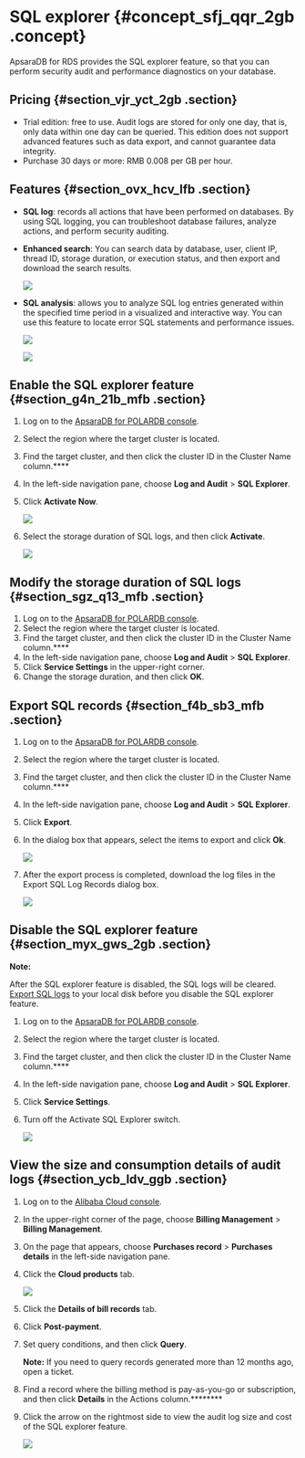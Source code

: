 # SQL explorer {#concept_sfj_qqr_2gb .concept}

ApsaraDB for RDS provides the SQL explorer feature, so that you can perform security audit and performance diagnostics on your database.

## Pricing {#section_vjr_yct_2gb .section}

-   Trial edition: free to use. Audit logs are stored for only one day, that is, only data within one day can be queried. This edition does not support advanced features such as data export, and cannot guarantee data integrity.
-   Purchase 30 days or more: RMB 0.008 per GB per hour.

## Features {#section_ovx_hcv_lfb .section}

-   **SQL log**: records all actions that have been performed on databases. By using SQL logging, you can troubleshoot database failures, analyze actions, and perform security auditing.
-   **Enhanced search**: You can search data by database, user, client IP, thread ID, storage duration, or execution status, and then export and download the search results.

    ![](http://static-aliyun-doc.oss-cn-hangzhou.aliyuncs.com/assets/img/81394/156593889034838_en-US.png)

-   **SQL analysis**: allows you to analyze SQL log entries generated within the specified time period in a visualized and interactive way. You can use this feature to locate error SQL statements and performance issues.

    ![](http://static-aliyun-doc.oss-cn-hangzhou.aliyuncs.com/assets/img/81394/156593889034839_en-US.png)

    ![](http://static-aliyun-doc.oss-cn-hangzhou.aliyuncs.com/assets/img/81394/156593889134840_en-US.png)


## Enable the SQL explorer feature {#section_g4n_21b_mfb .section}

1.  Log on to the [ApsaraDB for POLARDB console](https://polardb.console.aliyun.com/).
2.  Select the region where the target cluster is located.
3.  Find the target cluster, and then click the cluster ID in the Cluster Name column.****
4.  In the left-side navigation pane, choose **Log and Audit** \> **SQL Explorer**.
5.  Click **Activate Now**.

    ![](http://static-aliyun-doc.oss-cn-hangzhou.aliyuncs.com/assets/img/81394/156593889134841_en-US.png)

6.  Select the storage duration of SQL logs, and then click **Activate**.

    ![](http://static-aliyun-doc.oss-cn-hangzhou.aliyuncs.com/assets/img/81394/156593889134842_en-US.png)


## Modify the storage duration of SQL logs {#section_sgz_q13_mfb .section}

1.  Log on to the [ApsaraDB for POLARDB console](https://polardb.console.aliyun.com/).
2.  Select the region where the target cluster is located.
3.  Find the target cluster, and then click the cluster ID in the Cluster Name column.****
4.  In the left-side navigation pane, choose **Log and Audit** \> **SQL Explorer**.
5.  Click **Service Settings** in the upper-right corner.
6.  Change the storage duration, and then click **OK**.

## Export SQL records {#section_f4b_sb3_mfb .section}

1.  Log on to the [ApsaraDB for POLARDB console](https://polardb.console.aliyun.com/).
2.  Select the region where the target cluster is located.
3.  Find the target cluster, and then click the cluster ID in the Cluster Name column.****
4.  In the left-side navigation pane, choose **Log and Audit** \> **SQL Explorer**.
5.  Click **Export**.
6.  In the dialog box that appears, select the items to export and click **Ok**.

    ![](http://static-aliyun-doc.oss-cn-hangzhou.aliyuncs.com/assets/img/81394/156593889134843_en-US.png)

7.  After the export process is completed, download the log files in the Export SQL Log Records dialog box.

    ![](http://static-aliyun-doc.oss-cn-hangzhou.aliyuncs.com/assets/img/81394/156593889134844_en-US.png)


## Disable the SQL explorer feature {#section_myx_gws_2gb .section}

**Note:** 

After the SQL explorer feature is disabled, the SQL logs will be cleared. [Export SQL logs](#) to your local disk before you disable the SQL explorer feature.

1.  Log on to the [ApsaraDB for POLARDB console](https://polardb.console.aliyun.com/).
2.  Select the region where the target cluster is located.
3.  Find the target cluster, and then click the cluster ID in the Cluster Name column.****
4.  In the left-side navigation pane, choose **Log and Audit** \> **SQL Explorer**.
5.  Click **Service Settings**.
6.  Turn off the Activate SQL Explorer switch.

    ![](http://static-aliyun-doc.oss-cn-hangzhou.aliyuncs.com/assets/img/81394/156593889134845_en-US.png)


## View the size and consumption details of audit logs {#section_ycb_ldv_ggb .section}

1.  Log on to the [Alibaba Cloud console](https://home.console.aliyun.com/new#/).
2.  In the upper-right corner of the page, choose **Billing Management** \> **Billing Management**.
3.  On the page that appears, choose **Purchases record** \> **Purchases details** in the left-side navigation pane.
4.  Click the **Cloud products** tab.

    ![](images/35495_en-US.png)

5.  Click the **Details of bill records** tab.
6.  Click **Post-payment**.
7.  Set query conditions, and then click **Query**.

    **Note:** If you need to query records generated more than 12 months ago, open a ticket.

8.  Find a record where the billing method is pay-as-you-go or subscription, and then click **Details** in the Actions column.********
9.  Click the arrow on the rightmost side to view the audit log size and cost of the SQL explorer feature.

    ![](images/35494_en-US.png)


